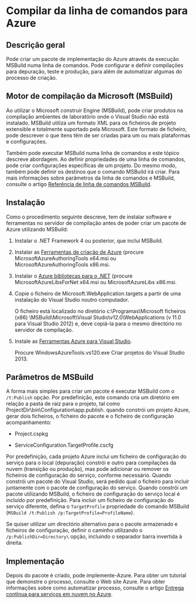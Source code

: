 <properties
   pageTitle="Compilar da linha de comandos para Azure | Microsoft Azure"
   description="Compilar da linha de comandos para Azure"
   services="visual-studio-online"
   documentationCenter="na"
   authors="TomArcher"
   manager="douge"
   editor="" />
<tags
   ms.service="multiple"
   ms.devlang="multiple"
   ms.topic="article"
   ms.tgt_pltfrm="na"
   ms.workload="na"
   ms.date="08/15/2016"
   ms.author="tarcher" />

# <a name="command-line-build-for-azure"></a>Compilar da linha de comandos para Azure

## <a name="overview"></a>Descrição geral

Pode criar um pacote de implementação do Azure através da execução MSBuild numa linha de comandos. Pode configurar e definir compilações para depuração, teste e produção, para além de automatizar algumas do processo de criação.


## <a name="microsoft-build-engine-msbuild"></a>Motor de compilação da Microsoft (MSBuild)

Ao utilizar o Microsoft construir Engine (MSBuild), pode criar produtos na compilação ambientes de laboratório onde o Visual Studio não está instalado. MSBuild utiliza um formato XML para os ficheiros de projeto extensible e totalmente suportado pela Microsoft. Este formato de ficheiro, pode descrever o que itens têm de ser criadas para um ou mais plataformas e configurações.

Também pode executar MSBuild numa linha de comandos e este tópico descreve abordagem. Ao definir propriedades de uma linha de comandos, pode criar configurações específicas de um projeto. Do mesmo modo, também pode definir os destinos que o comando MSBuild irá criar. Para mais informações sobre parâmetros da linha de comandos e MSBuild, consulte o artigo [Referência de linha de comandos MSBuild](https://msdn.microsoft.com/library/ms164311.aspx).

## <a name="installation"></a>Instalação

Como o procedimento seguinte descreve, tem de instalar software e ferramentas no servidor de compilação antes de poder criar um pacote de Azure utilizando MSBuild:

1. Instalar o .NET Framework 4 ou posterior, que inclui MSBuild.

1. Instalar as [Ferramentas de criação de Azure](http://go.microsoft.com/fwlink/?LinkId=394615) (procure MicrosoftAzureAuthoringTools x64.msi ou MicrosoftAzureAuthoringTools x86.msi.

1. Instalar o [Azure bibliotecas para o .NET](http://go.microsoft.com/fwlink/?LinkId=394616) (procure MicrosoftAzureLibsForNet x64.msi ou MicrosoftAzureLibs x86.msi.

1. Copie o ficheiro de Microsoft.WebApplication.targets a partir de uma instalação do Visual Studio noutro computador.

    O ficheiro está localizado no diretório c:\Programas\Microsoft ficheiros (x86) \MSBuild\Microsoft\Visual Studio\v12.0\WebApplications (v 11.0 para Visual Studio 2012) e, deve copiá-la para o mesmo directório no servidor de compilação.

1. Instale as [Ferramentas Azure para Visual Studio](http://go.microsoft.com/fwlink/?LinkId=394616).

    Procure WindowsAzureTools.vs120.exe Criar projetos do Visual Studio 2013.

## <a name="msbuild-parameters"></a>Parâmetros de MSBuild

A forma mais simples para criar um pacote é executar MSBuild com o `/t:Publish` opção. Por predefinição, este comando cria um diretório em relação a pasta de raiz para o projeto, tal como ProjectDir\bin\Configuration\app.publish\. quando constrói um projeto Azure, gerar dois ficheiros, o ficheiro do pacote e o ficheiro de configuração acompanhamento:

- Project.cspkg

- ServiceConfiguration.TargetProfile.cscfg

Por predefinição, cada projeto Azure inclui um ficheiro de configuração do serviço para o local (depuração) constrói e outro para compilações da nuvem (transição ou produção), mas pode adicionar ou remover os ficheiros de configuração do serviço, conforme necessário. Quando constrói um pacote do Visual Studio, será pedido qual o ficheiro para incluir juntamente com o pacote de configuração do serviço. Quando constrói um pacote utilizando MSBuild, o ficheiro de configuração do serviço local é incluído por predefinição. Para incluir um ficheiro de configuração do serviço diferente, defina o `TargetProfile` propriedade do comando MSBuild (`MSBuild /t:Publish /p:TargetProfile=ProfileName`).

Se quiser utilizar um directório alternativo para o pacote armazenado e ficheiros de configuração, definir o caminho utilizando o `/p:PublishDir=Directory\` opção, incluindo o separador barra invertida à direita.

## <a name="deployment"></a>Implementação

Depois do pacote é criado, pode implemente-Azure. Para obter um tutorial que demonstre o processo, consulte o Web site Azure. Para obter informações sobre como automatizar processo, consulte o artigo [Entrega contínua para serviços em nuvem no Azure](./cloud-services/cloud-services-dotnet-continuous-delivery.md).
